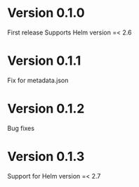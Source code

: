 # Version 0.1.0
First release 
Supports Helm version =< 2.6

# Version 0.1.1
Fix for metadata.json

# Version 0.1.2
Bug fixes

# Version 0.1.3
Support for Helm version =< 2.7
